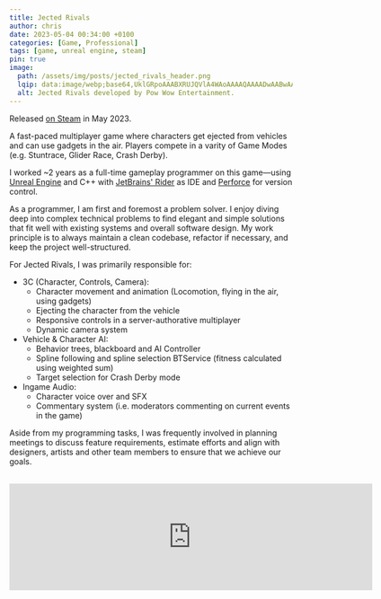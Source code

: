 ```yaml
---
title: Jected Rivals
author: chris
date: 2023-05-04 00:34:00 +0100
categories: [Game, Professional]
tags: [game, unreal engine, steam]
pin: true
image:
  path: /assets/img/posts/jected_rivals_header.png
  lqip: data:image/webp;base64,UklGRpoAAABXRUJQVlA4WAoAAAAQAAAADwAABwAAQUxQSDIAAAARL0AmbZurmr57yyIiqE8oiG0bejIYEQTgqiDA9vqnsUSI6H+oAERp2HZ65qP/VIAWAFZQOCBCAAAA8AEAnQEqEAAIAAVAfCWkAALp8sF8rgRgAP7o9FDvMCkMde9PK7euH5M1m6VWoDXf2FkP3BqV0ZYbO6NA/VFIAAAA
  alt: Jected Rivals developed by Pow Wow Entertainment.
---
```


Released [on Steam](https://store.steampowered.com/app/1366850/Jected__Rivals/) in May 2023.

A fast-paced multiplayer game where characters get ejected from vehicles and can use gadgets in the air.
Players compete in a varity of Game Modes (e.g. Stuntrace, Glider Race, Crash Derby).

I worked ~2 years as a full-time gameplay programmer on this game—using [Unreal Engine](https://www.unrealengine.com/) and C++ with [JetBrains' Rider](https://www.jetbrains.com/rider/) as IDE and [Perforce](https://www.perforce.com/products/helix-core) for version control.

As a programmer, I am first and foremost a problem solver. I enjoy diving deep into complex technical problems to find elegant and simple solutions that fit well with existing systems and overall software design. My work principle is to always maintain a clean codebase, refactor if necessary, and keep the project well-structured.

For Jected Rivals, I was primarily responsible for:
- 3C (Character, Controls, Camera):
    - Character movement and animation (Locomotion, flying in the air, using gadgets)
    - Ejecting the character from the vehicle
    - Responsive controls in a server-authorative multiplayer 
    - Dynamic camera system
- Vehicle & Character AI:
    - Behavior trees, blackboard and AI Controller
    - Spline following and spline selection BTService (fitness calculated using weighted sum)
    - Target selection for Crash Derby mode
- Ingame Audio:
    - Character voice over and SFX
    - Commentary system (i.e. moderators commenting on current events in the game)

Aside from my programming tasks, I was frequently involved in planning meetings to discuss feature requirements, estimate efforts and align with designers, artists and other team members to ensure that we achieve our goals.

<br>

<iframe src="https://store.steampowered.com/widget/1366850/" frameborder="0" width="646" height="190"></iframe>